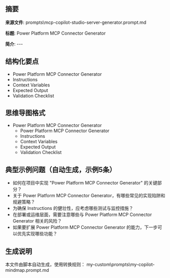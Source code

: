 ## 摘要

**来源文件**: prompts\mcp-copilot-studio-server-generator.prompt.md

**标题**: Power Platform MCP Connector Generator

**简介**: ---

## 结构化要点

- Power Platform MCP Connector Generator
- Instructions
- Context Variables
- Expected Output
- Validation Checklist

## 思维导图格式

- Power Platform MCP Connector Generator
  - Power Platform MCP Connector Generator
  - Instructions
  - Context Variables
  - Expected Output
  - Validation Checklist

## 典型示例问题（自动生成，示例5条）

- 如何在项目中实现 "Power Platform MCP Connector Generator" 的关键部分？
- 关于 Power Platform MCP Connector Generator，有哪些常见的实现陷阱和规避策略？
- 为确保 Instructions 的健壮性，应考虑哪些测试与监控措施？
- 在部署或运维层面，需要注意哪些与 Power Platform MCP Connector Generator 相关的风险？
- 如果要扩展 Power Platform MCP Connector Generator 的能力，下一步可以优先实现哪些功能？

## 生成说明

本文件由脚本自动生成，使用转换规则： my-custom\prompts\my-copilot-mindmap.prompt.md
